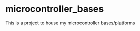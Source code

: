 microcontroller_bases
=====================

This is a project to house my microcontroller bases/platforms

